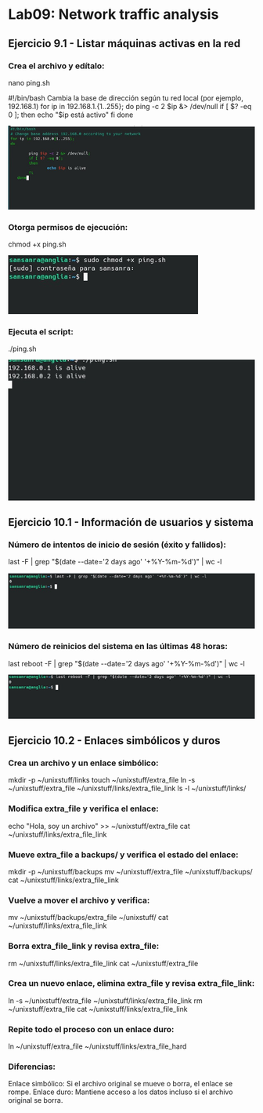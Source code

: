# Lab09: Network traffic analysis

## Ejercicio 9.1 - Listar máquinas activas en la red

### Crea el archivo y edítalo:

nano ping.sh

#!/bin/bash
Cambia la base de dirección según tu red local (por ejemplo, 192.168.1)
for ip in 192.168.1.{1..255}; do
    ping -c 2 $ip &> /dev/null
    if [ $? -eq 0 ]; then
        echo "$ip está activo"
    fi
done

![](https://github.com/rsansan079/Despliegue-de-Aplicaciones-Web/blob/master/Trimestre2/Lab9/Cap9.1.jpg)

### Otorga permisos de ejecución:

chmod +x ping.sh

![](https://github.com/rsansan079/Despliegue-de-Aplicaciones-Web/blob/master/Trimestre2/Lab9/Cap9.2.jpg)


### Ejecuta el script:

./ping.sh

![](https://github.com/rsansan079/Despliegue-de-Aplicaciones-Web/blob/master/Trimestre2/Lab9/Cap9.3.jpg)


## Ejercicio 10.1 - Información de usuarios y sistema

### Número de intentos de inicio de sesión (éxito y fallidos):

last -F | grep "$(date --date='2 days ago' '+%Y-%m-%d')" | wc -l

![](https://github.com/rsansan079/Despliegue-de-Aplicaciones-Web/blob/master/Trimestre2/Lab9/Cap10.1.1.jpg)


### Número de reinicios del sistema en las últimas 48 horas:

last reboot -F | grep "$(date --date='2 days ago' '+%Y-%m-%d')" | wc -l

![](https://github.com/rsansan079/Despliegue-de-Aplicaciones-Web/blob/master/Trimestre2/Lab9/Cap10.1.2.jpg)


## Ejercicio 10.2 - Enlaces simbólicos y duros

### Crea un archivo y un enlace simbólico:

mkdir -p ~/unixstuff/links
touch ~/unixstuff/extra_file
ln -s ~/unixstuff/extra_file ~/unixstuff/links/extra_file_link
ls -l ~/unixstuff/links/


###  Modifica extra_file y verifica el enlace:

echo "Hola, soy un archivo" >> ~/unixstuff/extra_file
cat ~/unixstuff/links/extra_file_link

### Mueve extra_file a backups/ y verifica el estado del enlace:

mkdir -p ~/unixstuff/backups
mv ~/unixstuff/extra_file ~/unixstuff/backups/
cat ~/unixstuff/links/extra_file_link

### Vuelve a mover el archivo y verifica:

mv ~/unixstuff/backups/extra_file ~/unixstuff/
cat ~/unixstuff/links/extra_file_link

### Borra extra_file_link y revisa extra_file:

rm ~/unixstuff/links/extra_file_link
cat ~/unixstuff/extra_file

### Crea un nuevo enlace, elimina extra_file y revisa extra_file_link:

ln -s ~/unixstuff/extra_file ~/unixstuff/links/extra_file_link
rm ~/unixstuff/extra_file
cat ~/unixstuff/links/extra_file_link

### Repite todo el proceso con un enlace duro:

ln ~/unixstuff/extra_file ~/unixstuff/links/extra_file_hard

### Diferencias:

Enlace simbólico: Si el archivo original se mueve o borra, el enlace se rompe.
Enlace duro: Mantiene acceso a los datos incluso si el archivo original se borra.

